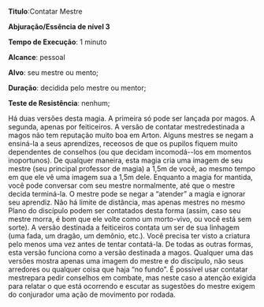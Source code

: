 **Titulo**:Contatar Mestre

**Abjuração/Essência de nível 3**

**Tempo de Execução**: 1 minuto

**Alcance**: pessoal

**Alvo**: seu mestre ou mento;

**Duração**: decidida pelo mestre ou mentor;

**Teste de Resistência**: nenhum;

Há duas versões desta magia. A primeira só pode ser lançada por magos. A 
segunda, apenas por feiticeiros.
A versão de contatar mestredestinada a magos não tem reputação muito boa 
em Arton. Alguns mestres se negam a ensiná-la a seus aprendizes, receosos de que 
os pupilos fiquem muito dependentes de 
conselhos (ou que decidam incomodá--los em momentos inoportunos). De 
qualquer maneira, esta magia cria uma 
imagem de seu mestre (seu principal 
professor de magia) a 1,5m de você, ao 
mesmo tempo em que ele vê uma imagem sua a 1,5m dele. Enquanto a magia 
for mantida, você pode conversar com 
seu mestre normalmente, até que o mestre decida terminá-la. O mestre pode se 
negar a “atender” a magia e ignorar seu 
aprendiz. Não há limite de distância, mas 
apenas mestres no mesmo Plano do discípulo podem ser contatados desta forma 
(assim, caso seu mestre morra, é bom que 
ele volte como um morto-vivo, ou você 
está sem sorte).
A versão destinada a feiticeiros contata um ser de sua linhagem (uma fada, 
um dragão, um demônio, etc.). Você precisa ter visto a criatura pelo menos uma 
vez antes de tentar contatá-la. De todas as 
outras formas, esta versão funciona como 
a versão destinada a magos.
Qualquer uma das versões mostra 
apenas uma imagem do mestre e do discípulo, não seus arredores ou qualquer 
coisa que haja “no fundo”. É possível 
usar contatar mestrepara pedir conselhos 
em combate, mas neste caso a atenção 
exigida para relatar o que está ocorrendo 
e escutar as sugestões do mestre exigem 
do conjurador uma ação de movimento 
por rodada.